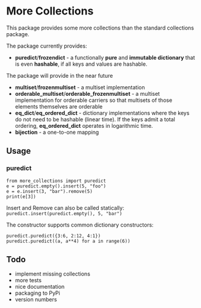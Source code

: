 # More Collections

This package provides some more collections than the standard collections package.

The package currently provides:

* **puredict**/**frozendict** - a functionally **pure** and **immutable dictionary** that is even **hashable**,
if all keys and values are hashable.

The package will provide in the near future

* **multiset**/**frozenmultiset** - a multiset implementation
* **orderable_multiset**/**orderable_frozenmultiset** - a multiset implementation for orderable carriers so that
multisets of those elements themselves are orderable
* **eq_dict**/**eq_ordered_dict** - dictionary implementations where the keys do not need to be hashable (linear time). If the keys admit a total ordering, **eq_ordered_dict** operates in logarithmic time.
* **bijection** - a one-to-one mapping

## Usage
### puredict

    from more_collections import puredict
    e = puredict.empty().insert(5, "foo")
    e = e.insert(3, "bar").remove(5)
    print(e[3])

Insert and Remove can also be called statically:
    `puredict.insert(puredict.empty(), 5, "bar")`

The constructor supports common dictionary constructors:

    puredict.puredict({3:6, 2:12, 4:1})
    puredict.puredict((a, a**4) for a in range(6))

## Todo

* implement missing collections
* more tests
* nice documentation
* packaging to PyPi
* version numbers
